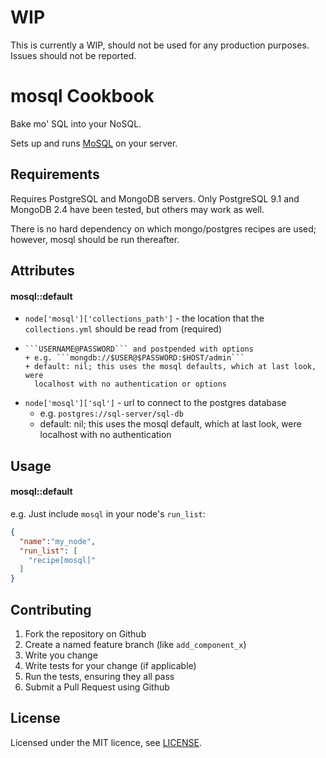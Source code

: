 WIP
===

This is currently a WIP, should not be used for any production purposes.
Issues should not be reported.

mosql Cookbook
==============

Bake mo' SQL into your NoSQL.

Sets up and runs [MoSQL](http://github.com/stripe/mosql) on your server.

Requirements
------------

Requires PostgreSQL and MongoDB servers.  Only PostgreSQL 9.1 and MongoDB 2.4
have been tested, but others may work as well.

There is no hard dependency on which mongo/postgres recipes are used; however,
mosql should be run thereafter.

Attributes
----------

#### mosql::default

+ ```node['mosql']['collections_path']``` - the location that the
  ```collections.yml``` should be read from (required) 
+ ```node['mosql']['mongo'] - url to connect to mongo; can be prepended with
  ```USERNAME@PASSWORD``` and postpended with options
  + e.g. ```mongdb://$USER@$PASSWORD:$HOST/admin```
  + default: nil; this uses the mosql defaults, which at last look, were
    localhost with no authentication or options
+ ```node['mosql']['sql']``` - url to connect to the postgres database
  + e.g. ```postgres://sql-server/sql-db```
  + default: nil; this uses the mosql default, which at last look, were
    localhost with no authentication 

Usage
-----
#### mosql::default

e.g.
Just include `mosql` in your node's `run_list`:

```json
{
  "name":"my_node",
  "run_list": [
    "recipe[mosql]"
  ]
}
```

Contributing
------------

1. Fork the repository on Github
2. Create a named feature branch (like `add_component_x`)
3. Write you change
4. Write tests for your change (if applicable)
5. Run the tests, ensuring they all pass
6. Submit a Pull Request using Github

License
-------

Licensed under the MIT licence, see [LICENSE](LICENSE).
